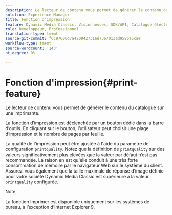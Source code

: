 ```yaml
---
description: Le lecteur de contenu vous permet de générer le contenu du catalogue sur une imprimante.
solution: Experience Manager
title: Fonction d’impression
feature: Dynamic Media Classic, Visionneuses, SDK/API, Catalogue électronique
role: Développeur, Professionnel
translation-type: tm+mt
source-git-commit: f6c97606d7a4209427316d7367013ad9585a5cae
workflow-type: tm+mt
source-wordcount: '143'
ht-degree: 0%

---
```



# Fonction d&#39;impression{#print-feature}

Le lecteur de contenu vous permet de générer le contenu du catalogue sur une imprimante.

La fonction d’impression est déclenchée par un bouton dédié dans la barre d’outils. En cliquant sur le bouton, l’utilisateur peut choisir une plage d’impression et le nombre de pages par feuille.

La qualité de l&#39;impression peut être ajustée à l&#39;aide du paramètre de configuration `printquality`. Notez que la définition de `printquality` sur des valeurs significativement plus élevées que la valeur par défaut n’est pas recommandée. La raison en est qu&#39;elle conduit à une très forte consommation de mémoire par le navigateur Web sur le système du client. Assurez-vous également que la taille maximale de réponse d’image définie pour votre société Dynamic Media Classic est supérieure à la valeur `printquality` configurée.

>[!NOTE]
>
>La fonction Imprimer est disponible uniquement sur les systèmes de bureau, à l’exception d’Internet Explorer 9.

